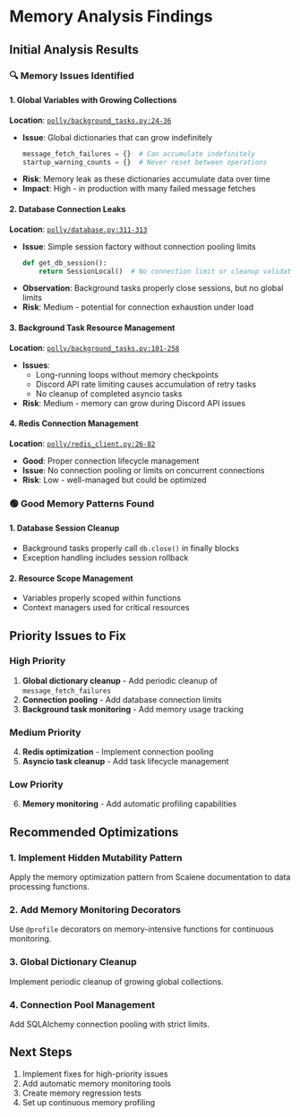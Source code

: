# Memory Analysis Findings

## Initial Analysis Results

### 🔍 Memory Issues Identified

#### 1. Global Variables with Growing Collections
**Location**: [`polly/background_tasks.py:24-36`](polly/background_tasks.py:24-36)
- **Issue**: Global dictionaries that can grow indefinitely
  ```python
  message_fetch_failures = {}  # Can accumulate indefinitely
  startup_warning_counts = {}  # Never reset between operations
  ```
- **Risk**: Memory leak as these dictionaries accumulate data over time
- **Impact**: High - in production with many failed message fetches

#### 2. Database Connection Leaks
**Location**: [`polly/database.py:311-313`](polly/database.py:311-313)
- **Issue**: Simple session factory without connection pooling limits
  ```python
  def get_db_session():
      return SessionLocal()  # No connection limit or cleanup validation
  ```
- **Observation**: Background tasks properly close sessions, but no global limits
- **Risk**: Medium - potential for connection exhaustion under load

#### 3. Background Task Resource Management
**Location**: [`polly/background_tasks.py:101-258`](polly/background_tasks.py:101-258)
- **Issues**:
  - Long-running loops without memory checkpoints
  - Discord API rate limiting causes accumulation of retry tasks
  - No cleanup of completed asyncio tasks
- **Risk**: Medium - memory can grow during Discord API issues

#### 4. Redis Connection Management
**Location**: [`polly/redis_client.py:26-82`](polly/redis_client.py:26-82)
- **Good**: Proper connection lifecycle management
- **Issue**: No connection pooling or limits on concurrent connections
- **Risk**: Low - well-managed but could be optimized

### 🟢 Good Memory Patterns Found

#### 1. Database Session Cleanup
- Background tasks properly call `db.close()` in finally blocks
- Exception handling includes session rollback

#### 2. Resource Scope Management
- Variables properly scoped within functions
- Context managers used for critical resources

## Priority Issues to Fix

### High Priority
1. **Global dictionary cleanup** - Add periodic cleanup of `message_fetch_failures`
2. **Connection pooling** - Add database connection limits
3. **Background task monitoring** - Add memory usage tracking

### Medium Priority
4. **Redis optimization** - Implement connection pooling
5. **Asyncio task cleanup** - Add task lifecycle management

### Low Priority
6. **Memory monitoring** - Add automatic profiling capabilities

## Recommended Optimizations

### 1. Implement Hidden Mutability Pattern
Apply the memory optimization pattern from Scalene documentation to data processing functions.

### 2. Add Memory Monitoring Decorators
Use `@profile` decorators on memory-intensive functions for continuous monitoring.

### 3. Global Dictionary Cleanup
Implement periodic cleanup of growing global collections.

### 4. Connection Pool Management
Add SQLAlchemy connection pooling with strict limits.

## Next Steps
1. Implement fixes for high-priority issues
2. Add automatic memory monitoring tools
3. Create memory regression tests
4. Set up continuous memory profiling